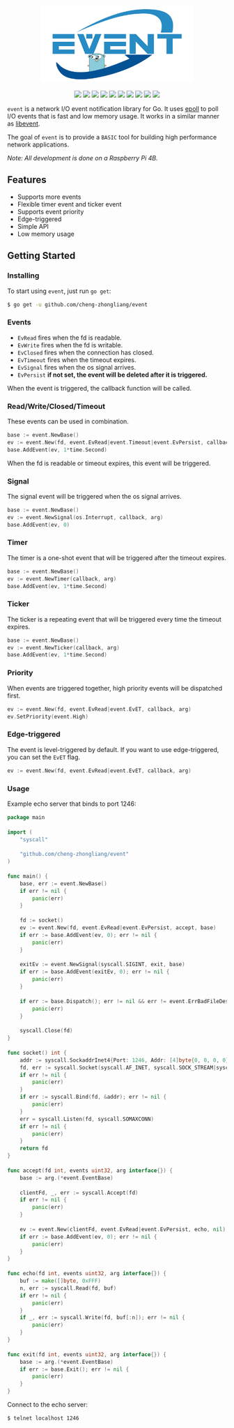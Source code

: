 <p align="center">
<img 
    src="logo.png" 
    width="350" height="175" border="0" alt="event">
<br><br>
<a title="Build Status" target="_blank" href="https://github.com/cheng-zhongliang/event/actions?query=workflow"><img src="https://img.shields.io/github/actions/workflow/status/cheng-zhongliang/event/go.yml?logo=github-actions" /></a>
<a title="Codecov" target="_blank" href="https://codecov.io/gh/cheng-zhongliang/event"><img src="https://img.shields.io/codecov/c/github/cheng-zhongliang/event?logo=codecov" /></a>
<a title="Go Report Card" target="_blank" href="https://goreportcard.com/report/github.com/cheng-zhongliang/event"><img src="https://goreportcard.com/badge/github.com/cheng-zhongliang/event" /></a>
<a title="Doc for event" target="_blank" href="https://pkg.go.dev/github.com/cheng-zhongliang/event"><img src="https://img.shields.io/badge/go.dev-doc-007d9c?logo=read-the-docs" /></a>
<a href="https://github.com/cheng-zhongliang/event/blob/master/LICENSE"><img src="https://img.shields.io/badge/license-BSD--3--Clause-brightgreen"></a>
<a title="Release" target="_blank" href="https://github.com/cheng-zhongliang/event/releases"><img src="https://img.shields.io/github/v/release/cheng-zhongliang/event.svg?color=161823&logo=smartthings" /></a>
<a title="Tag" target="_blank" href="https://github.com/cheng-zhongliang/event/tags"><img src="https://img.shields.io/github/v/tag/cheng-zhongliang/event?color=%23ff8936&logo=fitbit" /></a>
<a title="Require Go Version" target="_blank" href="https://github.com/cheng-zhongliang/event"><img src="https://img.shields.io/badge/go-%3E%3D1.20-30dff3?logo=go" /></a>
<a title="Supported Platforms" target="_blank" href="https://github.com/cheng-zhongliang/event"><img src="https://img.shields.io/badge/platform-Linux-549688?logo=launchpad" /></a>
<a title="Mentioned in Awesome Go" target="_blank" href="https://github.com/avelino/awesome-go#networking"><img src="https://awesome.re/mentioned-badge.svg" /></a>
</p>

`event` is a network I/O event notification library for Go. It uses [epoll](https://en.wikipedia.org/wiki/Epoll) to poll I/O events that is fast and low memory usage. It works in a similar manner as [libevent](https://github.com/libevent/libevent).

The goal of `event` is to provide a `BASIC` tool for building high performance network applications.

*Note: All development is done on a Raspberry Pi 4B.*

## Features

- Supports more events
- Flexible timer event and ticker event
- Supports event priority
- Edge-triggered
- Simple API
- Low memory usage

## Getting Started

### Installing
To start using `event`, just run `go get`:

```sh
$ go get -u github.com/cheng-zhongliang/event
```

### Events

- `EvRead` fires when the fd is readable.
- `EvWrite` fires when the fd is writable.
- `EvClosed` fires when the connection has closed.
- `EvTimeout` fires when the timeout expires.
- `EvSignal` fires when the os signal arrives.
- `EvPersist` __if not set, the event will be deleted after it is triggered.__

When the event is triggered, the callback function will be called.

### Read/Write/Closed/Timeout

These events can be used in combination.

```go
base := event.NewBase()
ev := event.New(fd, event.EvRead|event.Timeout|event.EvPersist, callback, arg)
base.AddEvent(ev, 1*time.Second)
```

When the fd is readable or timeout expires, this event will be triggered.

### Signal

The signal event will be triggered when the os signal arrives.

```go
base := event.NewBase()
ev := event.NewSignal(os.Interrupt, callback, arg)
base.AddEvent(ev, 0)
```

### Timer

The timer is a one-shot event that will be triggered after the timeout expires.

```go
base := event.NewBase()
ev := event.NewTimer(callback, arg)
base.AddEvent(ev, 1*time.Second)
```

### Ticker

The ticker is a repeating event that will be triggered every time the timeout expires.

```go
base := event.NewBase()
ev := event.NewTicker(callback, arg)
base.AddEvent(ev, 1*time.Second)
```

### Priority

When events are triggered together, high priority events will be dispatched first.

```go
ev := event.New(fd, event.EvRead|event.EvET, callback, arg)
ev.SetPriority(event.High)
```

### Edge-triggered

The event is level-triggered by default. If you want to use edge-triggered, you can set the `EvET` flag.

```go
ev := event.New(fd, event.EvRead|event.EvET, callback, arg)
```

### Usage

Example echo server that binds to port 1246:

```go
package main

import (
	"syscall"

	"github.com/cheng-zhongliang/event"
)

func main() {
	base, err := event.NewBase()
	if err != nil {
		panic(err)
	}

	fd := socket()
	ev := event.New(fd, event.EvRead|event.EvPersist, accept, base)
	if err := base.AddEvent(ev, 0); err != nil {
		panic(err)
	}

	exitEv := event.NewSignal(syscall.SIGINT, exit, base)
	if err := base.AddEvent(exitEv, 0); err != nil {
		panic(err)
	}

	if err := base.Dispatch(); err != nil && err != event.ErrBadFileDescriptor {
		panic(err)
	}

	syscall.Close(fd)
}

func socket() int {
	addr := syscall.SockaddrInet4{Port: 1246, Addr: [4]byte{0, 0, 0, 0}}
	fd, err := syscall.Socket(syscall.AF_INET, syscall.SOCK_STREAM|syscall.SOCK_NONBLOCK, syscall.IPPROTO_TCP)
	if err != nil {
		panic(err)
	}
	if err := syscall.Bind(fd, &addr); err != nil {
		panic(err)
	}
	err = syscall.Listen(fd, syscall.SOMAXCONN)
	if err != nil {
		panic(err)
	}
	return fd
}

func accept(fd int, events uint32, arg interface{}) {
	base := arg.(*event.EventBase)

	clientFd, _, err := syscall.Accept(fd)
	if err != nil {
		panic(err)
	}

	ev := event.New(clientFd, event.EvRead|event.EvPersist, echo, nil)
	if err := base.AddEvent(ev, 0); err != nil {
		panic(err)
	}
}

func echo(fd int, events uint32, arg interface{}) {
	buf := make([]byte, 0xFFF)
	n, err := syscall.Read(fd, buf)
	if err != nil {
		panic(err)
	}
	if _, err := syscall.Write(fd, buf[:n]); err != nil {
		panic(err)
	}
}

func exit(fd int, events uint32, arg interface{}) {
	base := arg.(*event.EventBase)
	if err := base.Exit(); err != nil {
		panic(err)
	}
}
```

Connect to the echo server:

```sh
$ telnet localhost 1246
```
